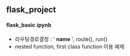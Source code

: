 ## flask_project

#### flask_basic.ipynb
- 라우팅경로결정 : ' __name__ ', route(), run()
- nested function, first class function 이용 예제
